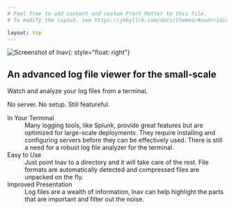 ```yaml
---
# Feel free to add content and custom Front Matter to this file.
# To modify the layout, see https://jekyllrb.com/docs/themes/#overriding-theme-defaults

layout: top
---
```


![Screenshot of lnav](/assets/images/lnav-front-page.png){: style="float: right"}

## An advanced log file viewer for the small-scale

Watch and analyze your log files from a terminal.

No server. No setup. Still featureful.

<dl>
<dt>In Your Terminal</dt>
<dd>
Many logging tools, like Splunk, provide great features but are optimized for
large-scale deployments.  They require installing and configuring servers
before they can be effectively used.  There is still a need for a robust log
file analyzer for the terminal.
</dd>

<dt>Easy to Use</dt>
<dd>
Just point lnav to a directory and it will take care of the rest.  File formats
are automatically detected and compressed files are unpacked on the fly.
</dd>

<dt>Improved Presentation</dt>
<dd>
Log files are a wealth of information, lnav can help highlight the parts that
are important and filter out the noise.
</dd>
</dl>

